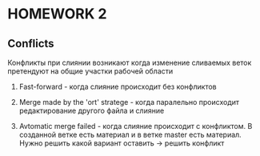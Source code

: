 # HOMEWORK 2

## Conflicts 
Конфликты при слиянии возникают когда изменение сливаемых веток претендуют на общие участки рабочей области

1. Fast-forward - когда слияние происходит без конфликтов

2. Merge made by the 'ort' stratege - когда паралельно происходит редактирование другого файла и слияние 

3. Avtomatic merge failed - когда слияние происходит с конфликтом. В созданной ветке есть материал и в ветке master есть материал. Нужно решить какой вариант оставить -> решить конфликт
